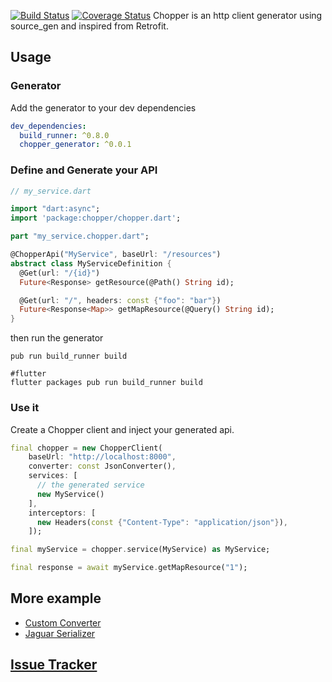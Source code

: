 [![Build Status](https://travis-ci.org/lejard-h/chopper.svg?branch=master)](https://travis-ci.org/lejard-h/chopper)
[![Coverage Status](https://coveralls.io/repos/github/lejard-h/chopper/badge.svg?branch=v2)](https://coveralls.io/github/lejard-h/chopper?branch=v2)
Chopper is an http client generator using source_gen and inspired from Retrofit.

## Usage

### Generator

Add the generator to your dev dependencies

```yaml
dev_dependencies:
  build_runner: ^0.8.0
  chopper_generator: ^0.0.1
```

### Define and Generate your API

```dart
// my_service.dart

import "dart:async";
import 'package:chopper/chopper.dart';

part "my_service.chopper.dart";

@ChopperApi("MyService", baseUrl: "/resources")
abstract class MyServiceDefinition {
  @Get(url: "/{id}")
  Future<Response> getResource(@Path() String id);

  @Get(url: "/", headers: const {"foo": "bar"})
  Future<Response<Map>> getMapResource(@Query() String id);
}
```

then run the generator

```
pub run build_runner build

#flutter
flutter packages pub run build_runner build
```

### Use it

Create a Chopper client and inject your generated api.

```dart
final chopper = new ChopperClient(
    baseUrl: "http://localhost:8000",
    converter: const JsonConverter(),
    services: [
      // the generated service
      new MyService()
    ],
    interceptors: [
      new Headers(const {"Content-Type": "application/json"}),
    ]);

final myService = chopper.service(MyService) as MyService;

final response = await myService.getMapResource("1");
```

## More example

  - [Custom Converter](https://github.com/lejard-h/chopper/blob/master/example/bin/main_basic_converter.dart)
  - [Jaguar Serializer](https://github.com/lejard-h/chopper/blob/master/example/bin/main_jaguar_serializer.dart)
  
## [Issue Tracker](https://github.com/lejard-h/chopper/issues)
